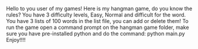Hello to you user of my games! 
Here is my hangman game, do you know the rules? 
You have 3 difficulty levels, Easy, Normal and difficult for the word. 
You have 3 lists of 100 words in the list file, you can add or delete them!
To run the game open a command prompt on the hangman game folder, make sure you have pre-installed python and do the command: 
python main.py 
Enjoy!!!!
